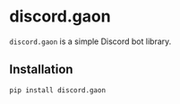# discord.gaon

`discord.gaon` is a simple Discord bot library.

## Installation

```bash
pip install discord.gaon
